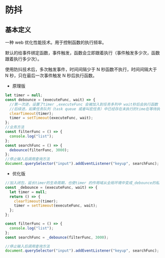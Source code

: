 # 防抖

## 基本定义

一种 web 优化性能技术。用于控制函数的执行频率。

默认的给事件绑定函数，事件触发，函数会立即跟着执行（事件触发多少次，函数跟着执行多少次）。

使用防抖技术后，多次触发事件，时间间隔少于 N 秒函数不执行，时间间隔大于 N 秒，只在最后一次事件触发 N 秒后执行函数。

- 原理版

```javascript
let timer = null;
const debounce = (executeFunc, wait) => {
  //第一次进，设置了timer ,executeFunc 会被加入到任务多列中 wait秒后会执行函数
  //后续进，如果任务队列（task queue 或者叫宏任务）中已经存在未执行的time在等待执行，则清空他们
  clearTimeout(timer);
  timer = setTimeout(executeFunc, wait);
};
//业务方法
const filterFunc = () => {
  console.log("list");
};
const searchFunc = () => {
  debounce(filterFunc, 3000);
};
//停止输入后调用查询方法
document.querySelector("input").addEventListener("keyup", searchFunc);
```

- 优化版

```javascript
//加入闭包，延长timer的生命周期，也使timer 的作用域从全局环境中变成_debounce的私有变量
const _debounce = (executeFunc, wait) => {
  let timer = null;
  return () => {
    clearTimeout(timer);
    timer = setTimeout(executeFunc, wait);
  };
};

const filterFunc = () => {
  console.log("list");
};
const searchFunc = _debounce(filterFunc, 3000);

//停止输入后调用查询方法
document.querySelector("input").addEventListener("keyup", searchFunc);
```
